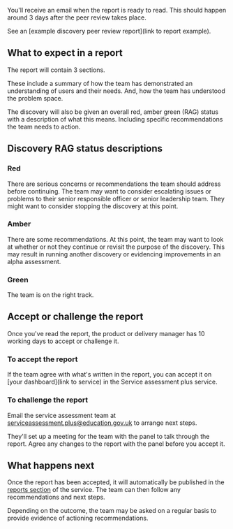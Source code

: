 You'll receive an email when the report is ready to read. This should happen around 3 days after the peer review takes place.

See an [example discovery peer review report](link to report example).

## What to expect in a report
The report will contain 3 sections.

These include a summary of how the team has demonstrated an understanding of users and their needs. And, how the team has understood the problem space.

The discovery will also be given an overall red, amber green (RAG) status with a description of what this means. Including specific recommendations the team needs to action.

## Discovery RAG status descriptions

### Red
There are serious concerns or recommendations the team should address before continuing. The team may want to consider escalating issues or problems to their senior responsible officer or senior leadership team. They might want to consider stopping the discovery at this point.

### Amber
There are some recommendations. At this point, the team may want to look at whether or not they continue or revisit the purpose of the discovery. This may result in running another discovery or evidencing improvements in an alpha assessment.

### Green
The team is on the right track.

## Accept or challenge the report
Once you've read the report, the product or delivery manager has 10 working days to accept or challenge it.

### To accept the report
If the team agree with what's written in the report, you can accept it on [your dashboard](link to service) in the Service assessment plus service.

### To challenge the report
Email the service assessment team at [serviceassessment.plus@education.gov.uk](mailto:serviceassessment.plus@education.gov.uk) to arrange next steps. 

They'll set up a meeting for the team with the panel to talk through the report. Agree any changes to the report with the panel before you accept it.

## What happens next
Once the report has been accepted, it will automatically be published in the [reports section](/reports/) of the service. The team can then follow any recommendations and next steps. 

Depending on the outcome, the team may be asked on a regular basis to provide evidence of actioning recommendations.
